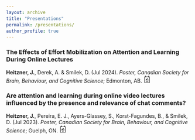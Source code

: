 ```yaml
---
layout: archive
title: "Presentations"
permalink: /presentations/
author_profile: true
---
```


### The Effects of Effort Mobilization on Attention and Learning During Online Lectures
**Heitzner, J.**, Derek, A. & Smilek, D. (Jul 2024). _Poster, Canadian Society for Brain, Behaviour, and Cognitive Science_; Edmonton, AB.
<a href="/files/CSBBCS-2024-Poster.pdf" target="_blank"><img src="/images/poster.png" width="20" height="20"></a>
 
### Are attention and learning during online video lectures influenced by the presence and relevance of chat comments? 
**Heitzner, J.**, Pereira, E. J., Ayers-Glassey, S., Korst-Fagundes, B., & Smilek, D. (Jul 2023). _Poster, Canadian Society for Brain, Behaviour, and Cognitive Science_; Guelph, ON.
<a href="/files/Are-attention-and-learning-during-online-video-lectures-influenced-by-the-presence-and-relevance-of-chat-comments.pdf" target="_blank"><img src="/images/poster.png" width="20" height="20"></a>
 
